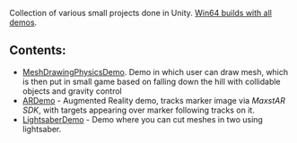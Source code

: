 Collection of various small projects done in Unity. [Win64 builds with all demos](https://github.com/shdwp/unity_playground/releases).

## Contents:

* [MeshDrawingPhysicsDemo](https://github.com/shdwp/unity_playground/tree/master/Assets/MeshDrawingPhysicsDemo). Demo in which user can draw mesh, which is then put in small game based on falling down the hill with collidable objects and gravity control
* [ARDemo](https://github.com/shdwp/unity_playground/tree/master/Assets/ARDemo) - Augmented Reality demo, tracks marker image via _MaxstAR SDK_, with targets appearing over marker following tracks on it.
* [LightsaberDemo](https://github.com/shdwp/unity_playground/tree/master/Assets/LigthsaberDemo) - Demo where you can cut meshes in two using lightsaber.
